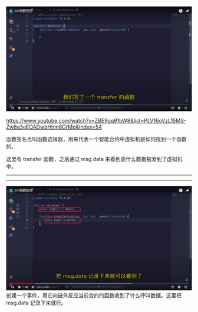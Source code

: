 ![](./img/2022-05-01-19-20-22.png)

https://www.youtube.com/watch?v=ZBE9gq91bW8&list=PLV16oVzL15MS-Zw8a3eEOADwbHhm8GrMp&index=54

函数签名也叫函数选择器，用来代表一个智能合约中虚拟机是如何找到一个函数的。

这里有 transfer 函数，之后通过 msg.data 来看到底什么数据被发到了虚拟机中。

---

---
![](./img/2022-05-01-19-25-16.png)      
创建一个事件，用它向链外反应当前合约的函数收到了什么呼叫数据。这里把 msg.data 记录下来就行。
